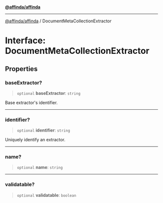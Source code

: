[**@affinda/affinda**](../README.md)

***

[@affinda/affinda](../globals.md) / DocumentMetaCollectionExtractor

# Interface: DocumentMetaCollectionExtractor

## Properties

### baseExtractor?

> `optional` **baseExtractor**: `string`

Base extractor's identifier.

***

### identifier?

> `optional` **identifier**: `string`

Uniquely identify an extractor.

***

### name?

> `optional` **name**: `string`

***

### validatable?

> `optional` **validatable**: `boolean`

